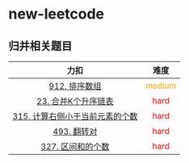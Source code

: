 # new-leetcode

## 归并相关题目

|                             力扣                             |                难度                |
| :----------------------------------------------------------: | :--------------------------------: |
| [912. 排序数组](https://leetcode.cn/problems/sort-an-array/) | <font color='Orange'>medium</font> |
| [23. 合并K个升序链表](https://leetcode.cn/problems/merge-k-sorted-lists/) |   <font color='red'>hard</font>    |
| [315. 计算右侧小于当前元素的个数](https://leetcode.cn/problems/count-of-smaller-numbers-after-self/) |   <font color='red'>hard</font>    |
|  [493. 翻转对](https://leetcode.cn/problems/reverse-pairs/)  |   <font color='red'>hard</font>    |
| [327. 区间和的个数](https://leetcode.cn/problems/count-of-range-sum/) |   <font color='red'>hard</font>    |

